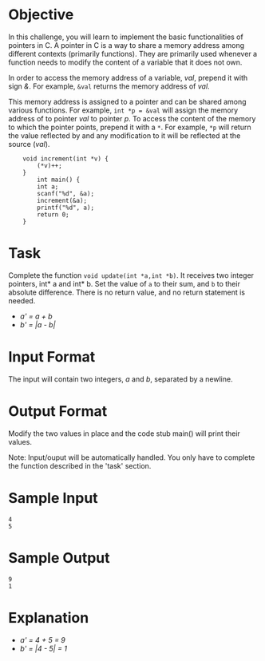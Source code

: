 # Objective
In this challenge, you will learn to implement the basic functionalities of pointers in C. A pointer in C is a way to share a memory address among different contexts (primarily functions). They are primarily used whenever a function needs to modify the content of a variable that it does not own.

In order to access the memory address of a variable, *val*, prepend it with sign *&*. For example, `&val` returns the memory address of *val*.

This memory address is assigned to a pointer and can be shared among various functions. For example, `int *p = &val` will assign the memory address of to pointer *val* to pointer *p*. To access the content of the memory to which the pointer points, prepend it with a `*`. For example, `*p` will return the value reflected by and any modification to it will be reflected at the source (*val*).
```
	void increment(int *v) {
        (*v)++; 
    }
      	int main() {
        int a;
        scanf("%d", &a);
        increment(&a);
        printf("%d", a);
    	return 0;      
    }     
```
# Task
Complete the function `void update(int *a,int *b)`. It receives two integer pointers, int* a and int* b. Set the value of `a` to their sum, and `b` to their absolute difference. There is no return value, and no return statement is needed.
* *a' = a + b*
* *b' = |a - b|*

# Input Format
The input will contain two integers, *a* and *b*, separated by a newline.

# Output Format
Modify the two values in place and the code stub main() will print their values.

Note: Input/ouput will be automatically handled. You only have to complete the function described in the 'task' section.

# Sample Input
```
4
5
```
# Sample Output
```
9
1
```
# Explanation
* *a' = 4 + 5 = 9*
* *b' = |4 - 5| = 1*